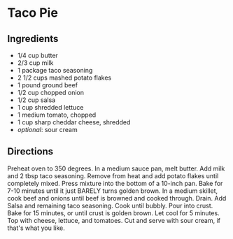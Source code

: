 Taco Pie
========

Ingredients
-----------
* 1/4 cup butter
* 2/3 cup milk
* 1 package taco seasoning
* 2 1/2 cups mashed potato flakes
* 1 pound ground beef
* 1/2 cup chopped onion
* 1/2 cup salsa
* 1 cup shredded lettuce
* 1 medium tomato, chopped
* 1 cup sharp cheddar cheese, shredded
* _optional_: sour cream
 
Directions
----------
Preheat oven to 350 degrees. In a medium sauce pan, melt butter. Add milk and 2 tbsp taco seasoning. Remove from heat and add potato flakes until completely mixed. Press mixture into the bottom of a 10-inch pan. Bake for 7-10 minutes until it just BARELY turns golden brown. In a medium skillet, cook beef and onions until beef is browned and cooked through. Drain. Add Salsa and remaining taco seasoning. Cook until bubbly. Pour into crust. Bake for 15 minutes, or until crust is golden brown. Let cool for 5 minutes. Top with cheese, lettuce, and tomatoes. Cut and serve with sour cream, if that's what you like.